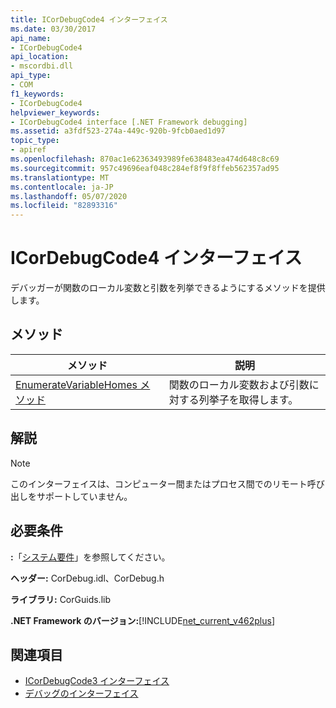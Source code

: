 ```yaml
---
title: ICorDebugCode4 インターフェイス
ms.date: 03/30/2017
api_name:
- ICorDebugCode4
api_location:
- mscordbi.dll
api_type:
- COM
f1_keywords:
- ICorDebugCode4
helpviewer_keywords:
- ICorDebugCode4 interface [.NET Framework debugging]
ms.assetid: a3fdf523-274a-449c-920b-9fcb0aed1d97
topic_type:
- apiref
ms.openlocfilehash: 870ac1e62363493989fe638483ea474d648c8c69
ms.sourcegitcommit: 957c49696eaf048c284ef8f9f8ffeb562357ad95
ms.translationtype: MT
ms.contentlocale: ja-JP
ms.lasthandoff: 05/07/2020
ms.locfileid: "82893316"
---
```

# <a name="icordebugcode4-interface"></a>ICorDebugCode4 インターフェイス
デバッガーが関数のローカル変数と引数を列挙できるようにするメソッドを提供します。  
  
## <a name="methods"></a>メソッド  
  
|メソッド|説明|  
|------------|-----------------|  
|[EnumerateVariableHomes メソッド](icordebugcode4-enumeratevariablehomes-method.md)|関数のローカル変数および引数に対する列挙子を取得します。|  
  
## <a name="remarks"></a>解説  
  
> [!NOTE]
> このインターフェイスは、コンピューター間またはプロセス間でのリモート呼び出しをサポートしていません。  
  
## <a name="requirements"></a>必要条件  
 **:**「[システム要件](../../get-started/system-requirements.md)」を参照してください。  
  
 **ヘッダー:** CorDebug.idl、CorDebug.h  
  
 **ライブラリ:** CorGuids.lib  
  
 **.NET Framework のバージョン:**[!INCLUDE[net_current_v462plus](../../../../includes/net-current-v462plus-md.md)]  
  
## <a name="see-also"></a>関連項目

- [ICorDebugCode3 インターフェイス](icordebugcode3-interface.md)
- [デバッグのインターフェイス](debugging-interfaces.md)
